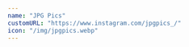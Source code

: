 ```yaml
---
name: "JPG Pics"
customURL: "https://www.instagram.com/jpgpics_/"
icon: "/img/jpgpics.webp"
---
```

